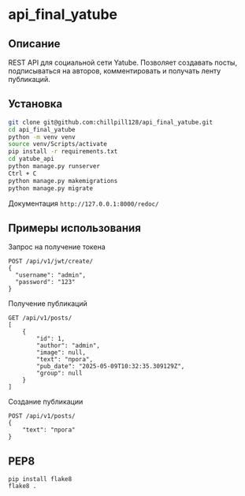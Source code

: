 # api_final_yatube
## Описание
REST API для социальной сети Yatube. Позволяет создавать посты, подписываться на авторов, комментировать и получать ленту публикаций.

## Установка
```bash
git clone git@github.com:chillpill128/api_final_yatube.git
cd api_final_yatube
python -m venv venv
source venv/Scripts/activate
pip install -r requirements.txt
cd yatube_api
python manage.py runserver
Ctrl + C
python manage.py makemigrations
python manage.py migrate
```
Документация 
```http://127.0.0.1:8000/redoc/```
## Примеры использования
Запрос на получение токена
```
POST /api/v1/jwt/create/
{
  "username": "admin",
  "password": "123"
}
```
Получение публикаций
```
GET /api/v1/posts/
[
    {
        "id": 1,
        "author": "admin",
        "image": null,
        "text": "прога",
        "pub_date": "2025-05-09T10:32:35.309129Z",
        "group": null
    }
]
```
Создание публикации
```
POST /api/v1/posts/
{
    "text": "прога"
}
```
## PEP8

```
pip install flake8
flake8 .